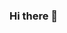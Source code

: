 ### Hi there 👋

<!--
**jo-seokhun/jo-seokhun** is a ✨ _special_ ✨ repository because its `README.md` (this file) appears on your GitHub profile.


- 🌱  I am currently studying at Kookmin University School of Automotive IT Convergence..


